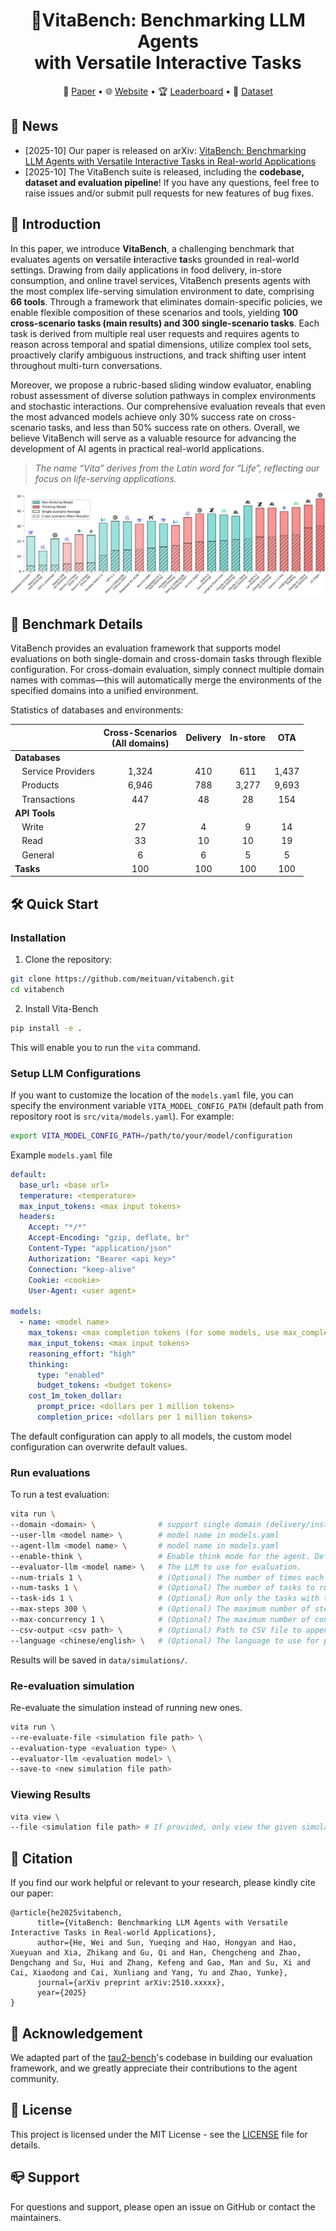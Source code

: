 <div align=center><h1>
    🌱VitaBench: Benchmarking LLM Agents<br>
    with Versatile Interactive Tasks
</h1></div>

<p align="center">
  📃 <a href="https://arxiv.org/abs/xxxx" target="_blank">Paper</a > • 🌐 <a href="https://vitabench.github.io/" target="_blank">Website</a > • 🏆 <a href="https://vitabench.github.io/#leaderboard" target="_blank">Leaderboard</a > • 🤗 <a href="https://huggingface.co/datasets/meituan/VitaBench" target="_blank">Dataset</a ><br>
</p >

## 🔔 News

- [2025-10] Our paper is released on arXiv: [VitaBench: Benchmarking LLM Agents with Versatile Interactive Tasks in Real-world Applications](https://arxiv.org/abs/xxxx)
- [2025-10] The VitaBench suite is released, including the **codebase, dataset and evaluation pipeline**! If you have any questions, feel free to raise issues and/or submit pull requests for new features of bug fixes.

## 📖 Introduction

In this paper, we introduce **VitaBench**, a challenging benchmark that evaluates agents on **v**ersatile **i**nteractive **ta**sks grounded in real-world settings. Drawing from daily applications in food delivery, in-store consumption, and online travel services, VitaBench presents agents with the most complex life-serving simulation environment to date, comprising **66 tools**. Through a framework that eliminates domain-specific policies, we enable flexible composition of these scenarios and tools, yielding **100 cross-scenario tasks (main results) and 300 single-scenario tasks**. Each task is derived from multiple real user requests and requires agents to reason across temporal and spatial dimensions, utilize complex tool sets, proactively clarify ambiguous instructions, and track shifting user intent throughout multi-turn conversations. 

Moreover, we propose a rubric-based sliding window evaluator, enabling robust assessment of diverse solution pathways in complex environments and stochastic interactions. Our comprehensive evaluation reveals that even the most advanced models achieve only 30% success rate on cross-scenario tasks, and less than 50% success rate on others. Overall, we believe VitaBench will serve as a valuable resource for advancing the development of AI agents in practical real-world applications.

> *The name “Vita” derives from the Latin word for “Life”, reflecting our focus on life-serving applications.*

![overall_performance](./assets/overall_performance.png)

## 🌱 Benchmark Details

VitaBench provides an evaluation framework that supports model evaluations on both single-domain and cross-domain tasks through flexible configuration. For cross-domain evaluation, simply connect multiple domain names with commas—this will automatically merge the environments of the specified domains into a unified environment.

Statistics of databases and environments:

|                                | Cross-Scenarios<br>(All domains) | Delivery | In-store |  OTA  |
| :----------------------------- | :-------------: | :------: | :------: | :---: |
| **Databases**                  |                 |          |          |       |
| &nbsp;&nbsp; Service Providers |      1,324      |   410    |   611    | 1,437 |
| &nbsp;&nbsp; Products          |      6,946      |   788    |  3,277   | 9,693 |
| &nbsp;&nbsp; Transactions      |       447       |    48    |    28    |  154  |
| **API Tools**                  |                 |          |          |       |
| &nbsp;&nbsp; Write             |       27        |    4     |    9     |  14   |
| &nbsp;&nbsp; Read              |       33        |    10    |    10    |  19   |
| &nbsp;&nbsp; General           |        6        |    6     |    5     |   5   |
| **Tasks**                      |       100       |   100    |   100    |  100  |



## 🛠️ Quick Start

### Installation

1. Clone the repository:
```bash
git clone https://github.com/meituan/vitabench.git
cd vitabench
```

2. Install Vita-Bench

```bash
pip install -e .
```

This will enable you to run the `vita` command.


### Setup LLM Configurations

If you want to customize the location of the `models.yaml` file, you can specify the environment variable `VITA_MODEL_CONFIG_PATH` (default path from repository root is `src/vita/models.yaml`). For example:

```bash
export VITA_MODEL_CONFIG_PATH=/path/to/your/model/configuration
```

Example `models.yaml` file

```yaml
default:
  base_url: <base url>
  temperature: <temperature>
  max_input_tokens: <max input tokens>
  headers:
    Accept: "*/*"
    Accept-Encoding: "gzip, deflate, br"
    Content-Type: "application/json"
    Authorization: "Bearer <api key>"
    Connection: "keep-alive"
    Cookie: <cookie>
    User-Agent: <user agent>

models:
  - name: <model name>
    max_tokens: <max completion tokens (for some models, use max_completion_tokens)>
    max_input_tokens: <max input tokens>
    reasoning_effort: "high"
    thinking: 
      type: "enabled"
      budget_tokens: <budget tokens>
    cost_1m_token_dollar:
      prompt_price: <dollars per 1 million tokens>
      completion_price: <dollars per 1 million tokens>
```
The default configuration can apply to all models, the custom model configuration can overwrite default values.

### Run evaluations

To run a test evaluation:

```bash
vita run \
--domain <domain> \              # support single domain (delivery/instore/ota) and cross domain ([delivery,instore,ota])
--user-llm <model name> \        # model name in models.yaml
--agent-llm <model name> \       # model name in models.yaml
--enable-think \                 # Enable think mode for the agent. Default is False.
--evaluator-llm <model name> \   # The LLM to use for evaluation.
--num-trials 1 \                 # (Optional) The number of times each task is run. Default is 1.
--num-tasks 1 \                  # (Optional) The number of tasks to run. Default is the number of all tasks.
--task-ids 1 \                   # (Optional) Run only the tasks with the given IDs. Default is run all tasks.
--max-steps 300 \                # (Optional) The maximum number of steps to run the simulation. Default is 300.
--max-concurrency 1 \            # (Optional) The maximum number of concurrent simulations to run. Default is 1.
--csv-output <csv path> \        # (Optional) Path to CSV file to append results.
--language <chinese/english> \   # (Optional) The language to use for prompts and tasks. Choices: chinese, english. Default is chinese.
```

Results will be saved in `data/simulations/`.

### Re-evaluation simulation

Re-evaluate the simulation instead of running new ones.
```bash
vita run \
--re-evaluate-file <simulation file path> \
--evaluation-type <evaluation type> \
--evaluator-llm <evaluation model> \
--save-to <new simulation file path>
```

### Viewing Results
```bash
vita view \
--file <simulation file path> # If provided, only view the given simulation
```



## 🔎 Citation

If you find our work helpful or relevant to your research, please kindly cite our paper:

```
@article{he2025vitabench,
      title={VitaBench: Benchmarking LLM Agents with Versatile Interactive Tasks in Real-world Applications}, 
      author={He, Wei and Sun, Yueqing and Hao, Hongyan and Hao, Xueyuan and Xia, Zhikang and Gu, Qi and Han, Chengcheng and Zhao, Dengchang and Su, Hui and Zhang, Kefeng and Gao, Man and Su, Xi and Cai, Xiaodong and Cai, Xunliang and Yang, Yu and Zhao, Yunke},
      journal={arXiv preprint arXiv:2510.xxxxx},
      year={2025}
}
```

## 🤗 Acknowledgement

We adapted part of the [tau2-bench](https://github.com/sierra-research/tau2-bench)'s codebase in building our evaluation framework, and we greatly appreciate their contributions to the agent community.

## 📜 License

This project is licensed under the MIT License - see the [LICENSE](./LICENSE) file for details.

## 📪 Support

For questions and support, please open an issue on GitHub or contact the maintainers.
